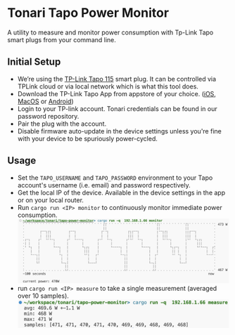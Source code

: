 # Tonari Tapo Power Monitor

A utility to measure and monitor power consumption with Tp-Link Tapo smart plugs from your command line.

## Initial Setup

- We’re using the [TP-Link Tapo 115](https://www.tp-link.com/en/home-networking/smart-plug/tapo-p115/) smart plug. It can be controlled via TPLink cloud or via local network which is what this tool does.
- Download the TP-Link Tapo App from appstore of your choice. ([iOS, MacOS](https://itunes.apple.com/app/id1472718009) or [Android](https://play.google.com/store/apps/details?id=com.tplink.iot))
- Login to your TP-link account. Tonari credentials can be found in our password repository.
- Pair the plug with the account.
- Disable firmware auto-update in the device settings unless you're fine with your device to be spuriously power-cycled.

## Usage

- Set the `TAPO_USERNAME` and `TAPO_PASSWORD` environment to your Tapo account's username (i.e. email) and password respectively.
- Get the local IP of the device. Available in the device settings in the app or on your local router.
- Run `cargo run <IP> monitor` to continuously monitor immediate power consumption.
  ![](./screnshots/monitor.png)
- run `cargo run <IP> measure` to take a single measurement (averaged over 10 samples).
  ![](./screnshots/measure.png)
